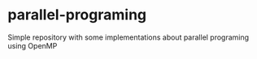 # parallel-programing
Simple repository with some implementations about parallel programing using OpenMP
